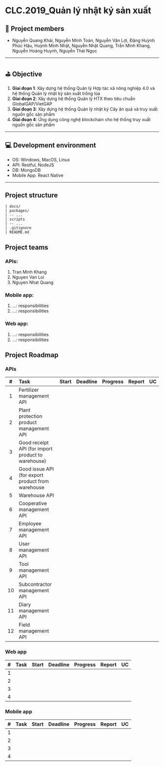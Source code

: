 # CLC.2019_Quản lý nhật ký sản xuất
## :two_men_holding_hands: Project members
- Nguyễn Quang Khải, Nguyễn Minh Toàn, Nguyễn Văn Lợi, Đặng Huỳnh Phúc Hậu, Huỳnh Minh Nhật, Nguyễn Nhật Quang, Trần Minh Khang, Nguyễn Hoàng Huynh, Nguyễn Thái Ngọc
-----
## :golf: Objective
1. **Giai đoạn 1**: Xây dựng hệ thống Quản lý Hợp tác xã nông nghiệp 4.0 và hệ thống Quản lý nhật ký sản xuất trồng lúa
2. **Giai đoạn 2**: Xây dựng hệ thống Quản lý HTX theo tiêu chuẩn GlobalGAP/VietGAP
3. **Giai đoạn 3**: Xây dựng hệ thống Quản lý nhật ký Cây ăn quả và truy xuất nguồn gốc sản phẩm
4. **Giai đoạn 4**: Ứng dụng công nghệ blockchain cho hệ thống truy xuất nguồn gốc sản phẩm 

-----
## :computer: Development environment
- OS: Windows, MacOS, Linux
- API: Restful, NodeJS
- DB: MongoDB
- Mobile App: React Native

-----
## Project structure
```
| docs/
| packages/
| -- ...
| scripts
| -- ...
| .gitignore
| README.md
```

## Project teams
### APIs:
1. Tran Minh Khang
2. Nguyen Van Loi
3. Nguyen Nhat Quang

### Mobile app:
1. ...: responsibilities
2. ...: responsibilities

### Web app:
1. ...: responsibilities
2. ...: responsibilities



## Project Roadmap

### APIs
| # 	|                    Task                   	| Start | Deadline 	| Progress 	| Report 	| UC     |
|:----:	|:-----------------------------------------	|:----:	|:---------:|:--------:	|:------:	|:------:|
|  1 	| Fertilizer management API                          |      	|          	|           |        	|        |
|  2 	| Plant protection product management API            |      	|          	|           |        	|        |
|  3 	| Good receipt API (for import product to warehouse) |      	|          	|          	|        	|        |
|  4 	| Good issue API (for export product from warehouse  |      	|          	|          	|        	|        |
|  5 	| Warehouse API                                      |      	|          	|          	|        	|        |
|  6 	| Cooperative management API                         |      	|          	|          	|        	|        |
|  7 	| Employee management API                            |      	|          	|          	|        	|        |
|  8 	| User management API                                |      	|          	|          	|        	|        |
|  9 	| Tool management API                                |      	|          	|          	|        	|        |
|  10	| Subcontractor management API                       |      	|          	|          	|        	|        |
|  11	| Diary management API                               |      	|          	|          	|        	|        |
|  12	| Field management API                               |      	|          	|          	|        	|        |




### Web app
| # 	|                    Task                   	| Start | Deadline 	| Progress 	| Report 	| UC     |
|:----:	|:-----------------------------------------	|:----:	|:---------:|:--------:	|:------:	|:------:|
|  1 	|                              |      	|          	|           |        	|        |
|  2 	|                              |      	|          	|           |        	|        |
|  3 	|                              |      	|          	|          	|        	|        |
|  4 	|                              |      	|          	|          	|        	|        |


### Mobile app
| # 	|                    Task                   	| Start | Deadline 	| Progress 	| Report 	| UC     |
|:----:	|:-----------------------------------------	|:----:	|:---------:|:--------:	|:------:	|:------:|
|  1 	|                              |      	|          	|           |        	|        |
|  2 	|                              |      	|          	|           |        	|        |
|  3 	|                              |      	|          	|          	|        	|        |
|  4 	|                              |      	|          	|          	|        	|        |

